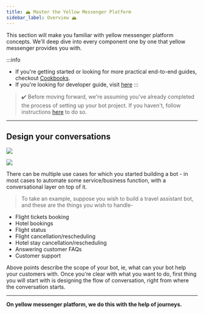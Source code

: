 ```yaml
---
title: 🏔 Master the Yellow Messenger Platform
sidebar_label: Overview 🏔 
---
```


This section will make you familiar with yellow messenger platform concepts. We'll deep dive into every component one by one that yellow messenger provides you with. 

:::info
* If you're getting started or looking for more practical end-to-end guides, checkout [Cookbooks](../cookbooks). 
* If you're looking for developer guide, visit [here](../docs/developer/overview)
:::

> :heavy_check_mark: Before moving forward, we're assuming you've already completed the process of setting up your bot project. If you haven't, follow instructions [here](../cookbooks/how-tos#basics---setup) to do so.

----
Design your conversations
---

![](https://i.imgur.com/IL3OVdA.png)

![](https://i.imgur.com/hDsFzWh.png)


There can be multiple use cases for which you started building a bot - in most cases to automate some service/business function, with a conversational layer on top of it.


> To take an example, suppose you wish to build a travel assistant bot, and these are the things you wish to handle-
* Flight tickets booking
* Hotel bookings
* Flight status
* Flight cancellation/rescheduling
* Hotel stay cancellation/rescheduling
* Answering customer FAQs
* Customer support

Above points describe the scope of your bot, ie, what can your bot help your customers with. Once you're clear with what you want to do, first thing you will start with is designing the flow of conversation, right from where the conversation starts.

---

**On yellow messenger platform, we do this with the help of journeys.**
